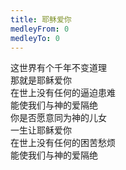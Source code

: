 ```yaml
---
title: 耶稣爱你
medleyFrom: 0
medleyTo: 0
---
```


这世界有个千年不变道理  
那就是耶稣爱你  
在世上没有任何的逼迫患难  
能使我们与神的爱隔绝  
你是否愿意同为神的儿女  
一生让耶稣爱你  
在世上没有任何的困苦愁烦  
能使我们与神的爱隔绝
